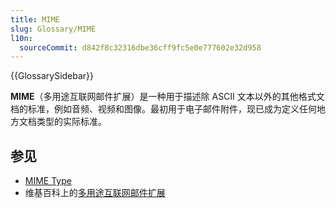 ```yaml
---
title: MIME
slug: Glossary/MIME
l10n:
  sourceCommit: d842f8c32316dbe36cff9fc5e0e777602e32d958
---
```


{{GlossarySidebar}}

**MIME**（多用途互联网邮件扩展）是一种用于描述除 ASCII 文本以外的其他格式文档的标准，例如音频、视频和图像。最初用于电子邮件附件，现已成为定义任何地方文档类型的实际标准。

## 参见

- [MIME Type](/zh-CN/docs/Glossary/MIME_type)
- 维基百科上的[多用途互联网邮件扩展](https://zh.wikipedia.org/wiki/多用途互联网邮件扩展)
